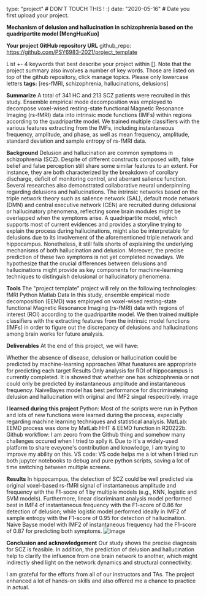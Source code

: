 type: "project" # DON'T TOUCH THIS ! :) date: "2020-05-16" # Date you first upload your project.

**Mechanism of delusion and hallucination in schizophrenia based on the quadripartite model
[MengHuaKuo]**

**Your project GitHub repository URL**
github_repo: https://github.com/PSY6983-2021/project_template

List +- 4 keywords that best describe your project within []. Note that the project summary also involves a number of key words. Those are listed on top of the github repository, click manage topics.
Please only lowercase letters
**tags:** [res-fMRI, schizophrenia, hallucinations, delusions]

**Summarize**
A total of 341 HC and 213 SCZ patients were recruited in this study. Ensemble empirical mode decomposition was employed to decompose voxel-wised resting-state functional Magnetic Resonance Imaging (rs-fMRI) data into intrinsic mode functions (IMFs) within regions according to the quadripartite model. We trained multiple classifiers with the various features extracting from the IMFs, including instantaneous frequency, amplitude, and phase, as well as mean frequency, amplitude, standard deviation and sample entropy of rs-fMRI data.

**Background**
Delusion and hallucination are common symptoms in schizophrenia (SCZ). Despite of different constructs composed with, false belief and false perception still share some similar features to an extent. For instance, they are both characterized by the breakdown of corollary discharge, deficit of monitoring control, and aberrant salience function. Several researches also demonstrated collaborative neural underpinning regarding delusions and hallucinations. The intrinsic networks based on the triple network theory such as salience network (SAL), default mode network (DMN) and central executive network (CEN) are recruited during delusional or hallucinatory phenomena, reflecting some brain modules might be overlapped when the symptoms arise. A quadripartite model, which supports most of current evidences and provides a storyline trying to explain the process during hallucinations, might also be interpretable for delusions due to its involvement of the aforementioned triple network and hippocampus. Nonetheless, it still falls shorts of explaining the underlying mechanisms of both hallucination and delusion. Moreover, the precise prediction of these two symptoms is not yet completed nowadays. We hypothesize that the crucial differences between delusions and hallucinations might provide as key components for machine-learning techniques to distinguish delusional or hallucinatory phenomena.

**Tools**
The "project template" project will rely on the following technologies:
fMRI
Python
Matlab
Data
In this study, ensemble empirical mode decomposition (EEMD) was employed on voxel-wised resting-state functional Magnetic Resonance Imaging (rs-fMRI) data with regions of interest (ROI) according to the quadripartite model. We then trained multiple classifiers with the extracting features from the intrinsic model functions (IMFs) in order to figure out the discrepancy of delusions and hallucinations among brain works for future analysis.

**Deliverables**
At the end of this project, we will have:

Whether the absence of disease, delusion or hallucination could be predicted by machine-learning approaches
What fueatures are appropriate for predicting each target
Results
Only analysis for ROI of hippocampus is currently completed. It is showed that whether one has schizophrenia or not could only be predicted by instantaneous amplitude and instantaneous frequency. NaiveBayes model has best performance for discriminateing delusion and hallucination with original and IMF2 singal respecitively. image

**I learned during this project**
Python: Most of the scripts were run in Python and lots of new functions were learned during the process, expecially regarding machine learning techniques and statistical analysis.
MatLab: EEMD process was done by MatLab HHT & EEMD function in R20222b.
Github workflow: I am zeoro from the Github thing and somehow many challenges occured when I tried to aplly it. Due to it's a widely-used platform to share eveyone's contribution and knowledge, I am trying to improve my ability on this.
VS code: VS code helps me a lot when I tried run both jupyter notebooks to debug and pure python scripts, saving a lot of time switching between multiple screens.

**Results**
In hippocampus, the detection of SCZ could be well predicted via original voxel-based rs-fMRI signal of instantaneous amplitude and frequency with the F1-socre of 1 by multiple models (e.g., KNN, logistic and SVM models). Furthermore, linear discriminant analysis model performed best in IMF4 of instantaneous frequency with the F1-score of 0.86 for detection of delusion; while logistic model performed ideally in IMF2 of sample entropy with the F1-score of 0.95 for detection of hallucination. Naive Bayse model with IMF2 of instantaneous frequency had the F1-score of 0.87 for predicting both symptoms.
![image](https://github.com/MengHuaKuo/school-brainhack.github.io/assets/130176621/37a35186-c1fe-47c8-9300-5e1630f3f484)

**Conclusion and acknowledgement**
Our study shows the precise diagnosis for SCZ is feasible. In addition, the prediction of delusion and hallucination help to clarify the influence from one brain network to another, which might indirectly shed light on the network dynamics and structural connectivity.

I am grateful for the efforts from all of our instructors and TAs. The project enhanced a lot of hands-on skills and also offered me a chance to practice in actual.

